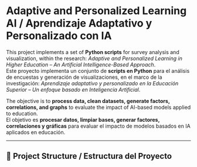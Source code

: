 # Adaptive and Personalized Learning AI / Aprendizaje Adaptativo y Personalizado con IA

This project implements a set of **Python scripts** for survey analysis and visualization, within the research: *Adaptive and Personalized Learning in Higher Education – An Artificial Intelligence-Based Approach*.  
Este proyecto implementa un conjunto de **scripts en Python** para el análisis de encuestas y generación de visualizaciones, en el marco de la investigación: *Aprendizaje adaptativo y personalizado en la Educación Superior – Un enfoque basado en Inteligencia Artificial*.

The objective is to **process data, clean datasets, generate factors, correlations, and graphs** to evaluate the impact of AI-based models applied to education.  
El objetivo es **procesar datos, limpiar bases, generar factores, correlaciones y gráficas** para evaluar el impacto de modelos basados en IA aplicados en educación.

---

## 📂 Project Structure / Estructura del Proyecto


